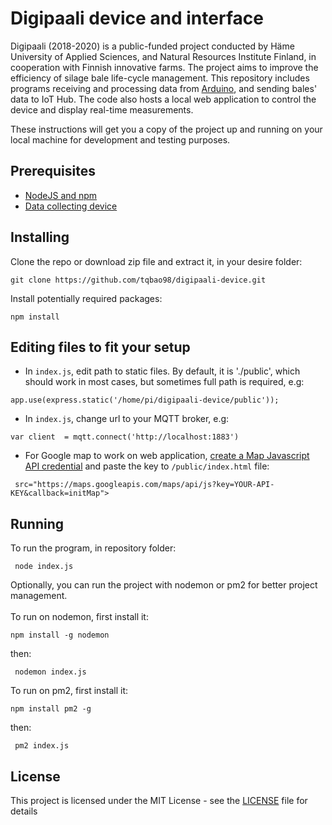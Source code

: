 # Digipaali device and interface

Digipaali (2018-2020) is a public-funded project conducted by Häme University of Applied Sciences, and Natural Resources Institute Finland, in cooperation with Finnish innovative farms. The project aims to improve the efficiency of silage bale life-cycle management. This repository includes programs receiving and processing data from [Arduino](https://github.com/tqbao98/digipaali-arduino.git), and sending bales' data to IoT Hub. The code also hosts a local web application to control the device and display real-time measurements. 

These instructions will get you a copy of the project up and running on your local machine for development and testing purposes. 

## Prerequisites

* [NodeJS and npm](https://nodejs.org/en/)
* [Data collecting device](https://github.com/tqbao98/digipaali-arduino.git)

## Installing

Clone the repo or download zip file and extract it, in your desire folder:

```
git clone https://github.com/tqbao98/digipaali-device.git
```

Install potentially required packages:

```
npm install
```
## Editing files to fit your setup

* In ```index.js```, edit path to static files. By default, it is './public', which should work in most cases, but sometimes full path is required, e.g:

```
app.use(express.static('/home/pi/digipaali-device/public'));
```

* In ```index.js```, change url to your MQTT broker, e.g:
```
var client  = mqtt.connect('http://localhost:1883')
```

* For Google map to work on web application, [create a Map Javascript API credential](https://developers.google.com/maps/documentation/javascript/get-api-key) and paste the key to ```/public/index.html``` file:

```
 src="https://maps.googleapis.com/maps/api/js?key=YOUR-API-KEY&callback=initMap">
```

## Running

To run the program, in repository folder:

```
 node index.js
```

Optionally, you can run the project with nodemon or pm2 for better project management.<br/> <br/>
To run on nodemon, first install it:

```
npm install -g nodemon
```

then: 

```
 nodemon index.js
```

To run on pm2, first install it:

```
npm install pm2 -g
```

then: 

```
 pm2 index.js
```

## License

This project is licensed under the MIT License - see the [LICENSE](LICENSE.md) file for details
